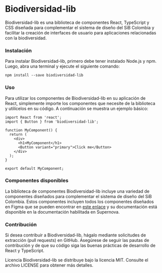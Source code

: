 # Biodiversidad-lib
Biodiversidad-lib es una biblioteca de componentes React, TypeScript y CSS diseñada para complementar el sistema de diseño del SiB Colombia y facilitar la creación de interfaces de usuario para aplicaciones relacionadas con la biodiversidad.

### Instalación
Para instalar Biodiversidad-lib, primero debe tener instalado Node.js y npm. Luego, abra una terminal y ejecute el siguiente comando:

```
npm install --save biodiversidad-lib
```

### Uso
Para utilizar los componentes de Biodiversidad-lib en su aplicación de React, simplemente importe los componentes que necesite de la biblioteca y utilícelos en su código. A continuación se muestra un ejemplo básico:

```
import React from 'react';
import { Button } from 'biodiversidad-lib';

function MyComponent() {
  return (
    <div>
      <h1>MyComponent</h1>
      <Button variant="primary">Click me</Button>
    </div>
  );
}

export default MyComponent;
```

### Componentes disponibles
La biblioteca de componentes Biodiversidad-lib incluye una variedad de componentes diseñados para complementar el sistema de diseño del SiB Colombia. Estos componentes incluyen todos los componentes diseñados en Figma que se pueden encontrar en [este enlace](https://www.figma.com/file/e2wxV9gdumUOwmazCJI29k/Fundamentals-%26-Components?node-id=53%3A114&t=uXzI7IaKJXs0c3EI-1)	 y su documentación está disponible en la documentación habilitada en Supernova.


### Contribución
Si desea contribuir a Biodiversidad-lib, hágalo mediante solicitudes de extracción (pull requests) en GitHub. Asegúrese de seguir las pautas de contribución y de que su código siga las buenas prácticas de desarrollo de React y TypeScript.

Licencia
Biodiversidad-lib se distribuye bajo la licencia MIT. Consulte el archivo LICENSE para obtener más detalles.
